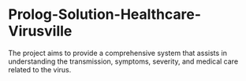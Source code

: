 # Prolog-Solution-Healthcare-Virusville
The project aims to provide a comprehensive system that assists in understanding the transmission, symptoms, severity, and medical care related to the virus.

